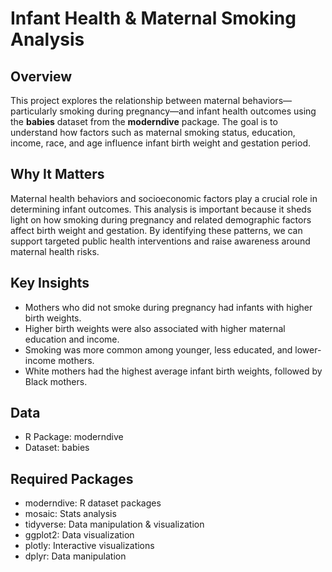 # Infant Health & Maternal Smoking Analysis
## Overview
This project explores the relationship between maternal behaviors—particularly smoking during pregnancy—and infant health outcomes using the **babies** dataset from the **moderndive** package. The goal is to understand how factors such as maternal smoking status, education, income, race, and age influence infant birth weight and gestation period.

## Why It Matters
Maternal health behaviors and socioeconomic factors play a crucial role in determining infant outcomes. This analysis is important because it sheds light on how smoking during pregnancy and related demographic factors affect birth weight and gestation. By identifying these patterns, we can support targeted public health interventions and raise awareness around maternal health risks.

## Key Insights
- Mothers who did not smoke during pregnancy had infants with higher birth weights.
- Higher birth weights were also associated with higher maternal education and income.
- Smoking was more common among younger, less educated, and lower-income mothers.
- White mothers had the highest average infant birth weights, followed by Black mothers.

## Data
- R Package: moderndive
- Dataset: babies

## Required Packages
- moderndive: R dataset packages
- mosaic: Stats analysis
- tidyverse: Data manipulation & visualization
- ggplot2: Data visualization
- plotly: Interactive visualizations
- dplyr: Data manipulation


